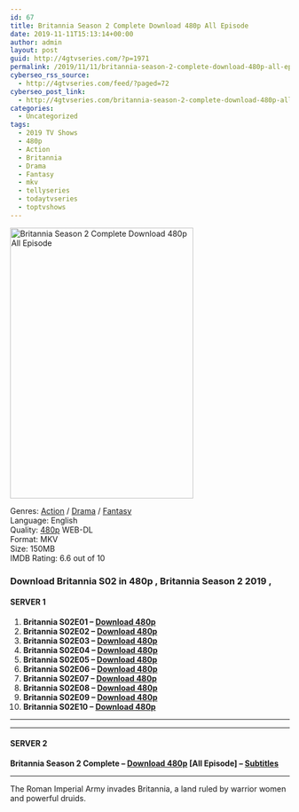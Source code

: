 ```yaml
---
id: 67
title: Britannia Season 2 Complete Download 480p All Episode
date: 2019-11-11T15:13:14+00:00
author: admin
layout: post
guid: http://4gtvseries.com/?p=1971
permalink: /2019/11/11/britannia-season-2-complete-download-480p-all-episode/
cyberseo_rss_source:
  - http://4gtvseries.com/feed/?paged=72
cyberseo_post_link:
  - http://4gtvseries.com/britannia-season-2-complete-download-480p-all-episode/
categories:
  - Uncategorized
tags:
  - 2019 TV Shows
  - 480p
  - Action
  - Britannia
  - Drama
  - Fantasy
  - mkv
  - tellyseries
  - todaytvseries
  - toptvshows
---
```

<img loading="lazy" class="aligncenter" src="https://3.bp.blogspot.com/-dw7Bxyapv5Y/Xcl59eCaADI/AAAAAAAAAMM/gcjqWQQLxZI5ltzB2zAfrmiR4zC41TsdQCK4BGAYYCw/s1600/Britannia%2BSeason%2B2.jpg" alt="Britannia Season 2 Complete Download 480p All Episode" width="330" height="488" />

Genres: <a href="http://4gtvseries.com/tag/action/" data-wpel-link="internal">Action</a> /&nbsp;<a href="http://4gtvseries.com/tag/drama/" data-wpel-link="internal">Drama</a> / <a href="http://4gtvseries.com/tag/fantasy/" data-wpel-link="internal">Fantasy</a>  
Language: English  
Quality:&nbsp;<a href="http://4gtvseries.com/tag/480p/" data-wpel-link="internal">480p</a> WEB-DL  
Format: MKV  
Size: 150MB  
IMDB Rating: 6.6 out of 10

### **Download Britannia S02 in 480p , Britannia Season 2 2019 ,&nbsp;**

#### <span><strong>SERVER 1</strong></span>

  1. **Britannia S02E01 – <a href="http://slink.dl480p.xyz/ue9VO5i" data-wpel-link="external" target="_blank" rel="nofollow external noopener noreferrer" class="wpel-icon-left"><i class="wpel-icon fa fa-download" aria-hidden="true"></i>Download 480p</a>**
  2. **Britannia S02E02 – <a href="http://slink.dl480p.xyz/MDoAWTO" data-wpel-link="external" target="_blank" rel="nofollow external noopener noreferrer" class="wpel-icon-left"><i class="wpel-icon fa fa-download" aria-hidden="true"></i>Download 480p</a>**
  3. **Britannia S02E03 – <a href="http://slink.dl480p.xyz/A2R9EM" data-wpel-link="external" target="_blank" rel="nofollow external noopener noreferrer" class="wpel-icon-left"><i class="wpel-icon fa fa-download" aria-hidden="true"></i>Download 480p</a>**
  4. **Britannia S02E04 – <a href="http://slink.dl480p.xyz/k1t09HP0" data-wpel-link="external" target="_blank" rel="nofollow external noopener noreferrer" class="wpel-icon-left"><i class="wpel-icon fa fa-download" aria-hidden="true"></i>Download 480p</a>**
  5. **Britannia S02E05 – <a href="http://slink.dl480p.xyz/FNRU9sr" data-wpel-link="external" target="_blank" rel="nofollow external noopener noreferrer" class="wpel-icon-left"><i class="wpel-icon fa fa-download" aria-hidden="true"></i>Download 480p</a>**
  6. **Britannia S02E06 – <a href="http://slink.dl480p.xyz/3DE6MO" data-wpel-link="external" target="_blank" rel="nofollow external noopener noreferrer" class="wpel-icon-left"><i class="wpel-icon fa fa-download" aria-hidden="true"></i>Download 480p</a>**
  7. **Britannia S02E07 – <a href="http://slink.dl480p.xyz/Ftfuw1F" data-wpel-link="external" target="_blank" rel="nofollow external noopener noreferrer" class="wpel-icon-left"><i class="wpel-icon fa fa-download" aria-hidden="true"></i>Download 480p</a>**
  8. **Britannia S02E08 – <a href="http://slink.dl480p.xyz/ARmqfLTY" data-wpel-link="external" target="_blank" rel="nofollow external noopener noreferrer" class="wpel-icon-left"><i class="wpel-icon fa fa-download" aria-hidden="true"></i>Download 480p</a>**
  9. **Britannia S02E09 – <a href="http://slink.dl480p.xyz/kNuzMhr" data-wpel-link="external" target="_blank" rel="nofollow external noopener noreferrer" class="wpel-icon-left"><i class="wpel-icon fa fa-download" aria-hidden="true"></i>Download 480p</a>**
 10. **Britannia S02E10 – <a href="http://slink.dl480p.xyz/qhIvJW7P" data-wpel-link="external" target="_blank" rel="nofollow external noopener noreferrer" class="wpel-icon-left"><i class="wpel-icon fa fa-download" aria-hidden="true"></i>Download 480p</a>**

* * *

* * *

#### <span><strong>SERVER 2</strong></span>

**Britannia Season 2 Complete – <a href="http://dl480p.xyz/1826/" data-wpel-link="external" target="_blank" rel="nofollow external noopener noreferrer" class="wpel-icon-left"><i class="wpel-icon fa fa-download" aria-hidden="true"></i>Download 480p</a> [All Episode] – <a href="https://subscene.com/subtitles/britannia-second-season" data-wpel-link="external" target="_blank" rel="nofollow external noopener noreferrer" class="wpel-icon-left"><i class="wpel-icon fa fa-download" aria-hidden="true"></i>Subtitles</a>**

* * *

The Roman Imperial Army invades Britannia, a land ruled by warrior women and powerful druids.

<div align="center">
</div>